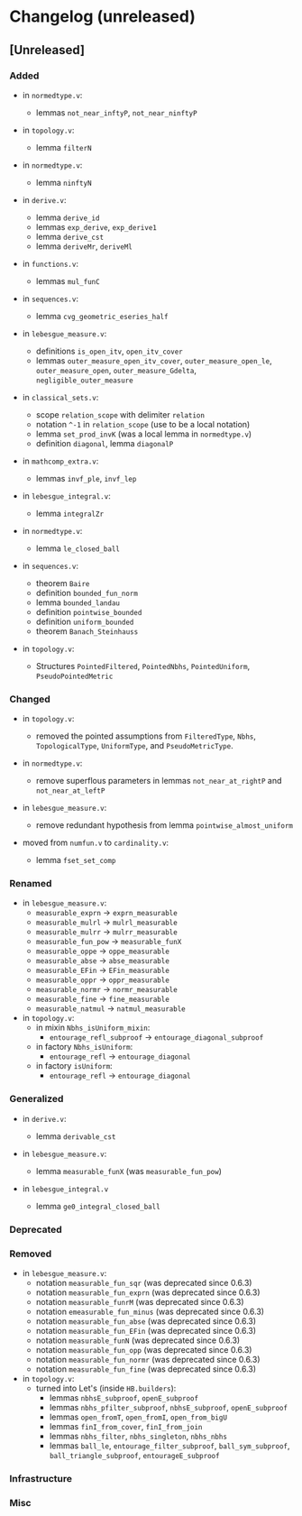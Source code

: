 # Changelog (unreleased)

## [Unreleased]

### Added
- in `normedtype.v`:
  + lemmas `not_near_inftyP`, `not_near_ninftyP`

- in `topology.v`:
  + lemma `filterN`

- in `normedtype.v`:
  + lemma `ninftyN`

- in `derive.v`:
  + lemma `derive_id`
  + lemmas `exp_derive`, `exp_derive1`
  + lemma `derive_cst`
  + lemma `deriveMr`, `deriveMl`

- in `functions.v`:
  + lemmas `mul_funC`
- in `sequences.v`:
  + lemma `cvg_geometric_eseries_half`

- in `lebesgue_measure.v`:
  + definitions `is_open_itv`, `open_itv_cover`
  + lemmas `outer_measure_open_itv_cover`, `outer_measure_open_le`,
    `outer_measure_open`, `outer_measure_Gdelta`, `negligible_outer_measure`

- in `classical_sets.v`:
  + scope `relation_scope` with delimiter `relation`
  + notation `^-1` in `relation_scope` (use to be a local notation)
  + lemma `set_prod_invK` (was a local lemma in `normedtype.v`)
  + definition `diagonal`, lemma `diagonalP`
- in `mathcomp_extra.v`:
  + lemmas `invf_ple`, `invf_lep`

- in `lebesgue_integral.v`:
  + lemma `integralZr`
  
- in `normedtype.v`:
  + lemma `le_closed_ball` 
- in `sequences.v`:
  + theorem `Baire`
  + definition `bounded_fun_norm`
  + lemma `bounded_landau`
  + definition `pointwise_bounded`
  + definition `uniform_bounded`
  + theorem `Banach_Steinhauss`

- in `topology.v`:
  + Structures `PointedFiltered`, `PointedNbhs`, `PointedUniform`, 
    `PseudoPointedMetric`

### Changed
- in `topology.v`:
  + removed the pointed assumptions from `FilteredType`, `Nbhs`, 
    `TopologicalType`, `UniformType`, and `PseudoMetricType`.
- in `normedtype.v`:
  + remove superflous parameters in lemmas `not_near_at_rightP` and `not_near_at_leftP`

- in `lebesgue_measure.v`:
  + remove redundant hypothesis from lemma `pointwise_almost_uniform`

- moved from `numfun.v` to `cardinality.v`:
  + lemma `fset_set_comp`

### Renamed

- in `lebesgue_measure.v`:
  + `measurable_exprn` -> `exprn_measurable`
  + `measurable_mulrl` -> `mulrl_measurable`
  + `measurable_mulrr` -> `mulrr_measurable`
  + `measurable_fun_pow` -> `measurable_funX`
  + `measurable_oppe` -> `oppe_measurable`
  + `measurable_abse` -> `abse_measurable`
  + `measurable_EFin` -> `EFin_measurable`
  + `measurable_oppr` -> `oppr_measurable`
  + `measurable_normr` -> `normr_measurable`
  + `measurable_fine` -> `fine_measurable`
  + `measurable_natmul` -> `natmul_measurable`
- in `topology.v`:
  + in mixin `Nbhs_isUniform_mixin`:
    * `entourage_refl_subproof` -> `entourage_diagonal_subproof`
  + in factory `Nbhs_isUniform`:
    * `entourage_refl` -> `entourage_diagonal`
  + in factory `isUniform`:
    * `entourage_refl` -> `entourage_diagonal`

### Generalized

- in `derive.v`:
  + lemma `derivable_cst`

- in `lebesgue_measure.v`:
  + lemma `measurable_funX` (was `measurable_fun_pow`)

- in `lebesgue_integral.v`
  + lemma `ge0_integral_closed_ball`

### Deprecated

### Removed

- in `lebesgue_measure.v`:
  + notation `measurable_fun_sqr` (was deprecated since 0.6.3)
  + notation `measurable_fun_exprn` (was deprecated since 0.6.3)
  + notation `measurable_funrM` (was deprecated since 0.6.3)
  + notation `emeasurable_fun_minus` (was deprecated since 0.6.3)
  + notation `measurable_fun_abse` (was deprecated since 0.6.3)
  + notation `measurable_fun_EFin` (was deprecated since 0.6.3)
  + notation `measurable_funN` (was deprecated since 0.6.3)
  + notation `measurable_fun_opp` (was deprecated since 0.6.3)
  + notation `measurable_fun_normr` (was deprecated since 0.6.3)
  + notation `measurable_fun_fine` (was deprecated since 0.6.3)
- in `topology.v`:
  + turned into Let's (inside `HB.builders`):
    * lemmas `nbhsE_subproof`, `openE_subproof`
    * lemmas `nbhs_pfilter_subproof`, `nbhsE_subproof`, `openE_subproof`
    * lemmas `open_fromT`, `open_fromI`, `open_from_bigU`
    * lemmas `finI_from_cover`, `finI_from_join`
    * lemmas `nbhs_filter`, `nbhs_singleton`, `nbhs_nbhs`
    * lemmas `ball_le`, `entourage_filter_subproof`, `ball_sym_subproof`,
      `ball_triangle_subproof`, `entourageE_subproof`

### Infrastructure

### Misc
